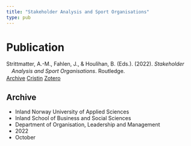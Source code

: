 ```yaml
---
title: "Stakeholder Analysis and Sport Organisations"
type: pub
---
```

<h1>Publication</h1>
<article id="csl-bib-container-R6UJUHMB" class="csl-bib-container">
  <div class="csl-bib-body" style="line-height: 1.35; padding-left: 1em; text-indent:-1em;">
  <div class="csl-entry">Strittmatter, A.-M., Fahlen, J., &amp; Houlihan, B. (Eds.). (2022). <i>Stakeholder Analysis and Sport Organisations</i>. Routledge.</div>
</div>
  <div class="csl-bib-buttons">
    <a href="#taxonomy-article-R6UJUHMB" class="csl-bib-button">Archive</a>
    <a href="https://app.cristin.no/results/show.jsf?id=2063024" alt="Cristin URL" class="csl-bib-button">Cristin</a>
    <a href="http://zotero.org/groups/5022929/items/R6UJUHMB" alt="Zotero URL" class="csl-bib-button">Zotero</a>
  </div>
  <div id="csl-bib-meta-container-R6UJUHMB"></div>
</article>
<div id="csl-bib-meta-R6UJUHMB" class="csl-bib-meta">
  <article id="taxonomy-article-R6UJUHMB" class="taxonomy-article">
    <h1>Archive</h1>
    <ul>
      <li>Inland Norway University of Applied Sciences</li>
      <li>Inland School of Business and Social Sciences</li>
      <li>Department of Organisation, Leadership and Management</li>
      <li>2022</li>
      <li>October</li>
    </ul>
  </article>
</div>
